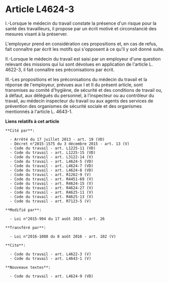# Article L4624-3

I.-Lorsque le médecin du travail constate la présence d'un risque pour la santé des travailleurs, il propose par un écrit
motivé et circonstancié des mesures visant à la préserver. 

L'employeur prend en considération ces propositions et, en cas de refus, fait connaître par écrit les motifs qui s'opposent à
ce qu'il y soit donné suite. 

II.-Lorsque le médecin du travail est saisi par un employeur d'une question relevant des missions qui lui sont dévolues en
application de l'article L. 4622-3, il fait connaître ses préconisations par écrit. 

III.-Les propositions et les préconisations du médecin du travail et la réponse de l'employeur, prévues aux I et II du
présent article, sont transmises au comité d'hygiène, de sécurité et des conditions de travail ou, à défaut, aux délégués du
personnel, à l'inspecteur ou au contrôleur du travail, au médecin inspecteur du travail ou aux agents des services de
prévention des organismes de sécurité sociale et des organismes mentionnés à l'article L. 4643-1.

**Liens relatifs à cet article**

	**Cité par**:

	  - Arrêté du 17 juillet 2013 - art. 19 (VD)
	  - Décret n°2015-1575 du 3 décembre 2015 - art. 13 (V)
	  - Code du travail - art. L1225-11 (VD)
	  - Code du travail - art. L1225-15 (VD)
	  - Code du travail - art. L3122-14 (V)
	  - Code du travail - art. L4624-5 (VD)
	  - Code du travail - art. L4624-7 (VD)
	  - Code du travail - art. L4624-8 (VD)
	  - Code du travail - art. R1262-9 (V)
	  - Code du travail - art. R4451-69 (V)
	  - Code du travail - art. R4624-15 (V)
	  - Code du travail - art. R4624-27 (V)
	  - Code du travail - art. R4625-11 (V)
	  - Code du travail - art. R4625-13 (V)
	  - Code du travail - art. R7123-5 (V)

	**Modifié par**:

	  - Loi n°2015-994 du 17 août 2015 - art. 26

	**Transféré par**:

	  - Loi n°2016-1088 du 8 août 2016 - art. 102 (V)

	**Cite**:

	  - Code du travail - art. L4622-3 (V)
	  - Code du travail - art. L4643-1 (V)

	**Nouveaux textes**:

	  - Code du travail - art. L4624-9 (VD)
